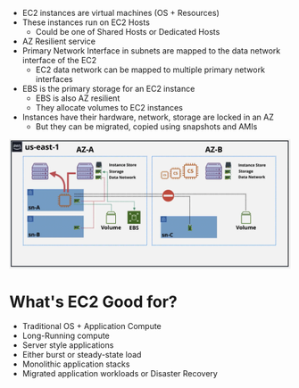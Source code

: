 - EC2 instances are virtual machines (OS + Resources)
- These instances run on EC2 Hosts
	- Could be one of Shared Hosts or Dedicated Hosts
- AZ Resilient service 
- Primary Network Interface in subnets are mapped to the data network interface of the EC2
	- EC2 data network can be mapped to multiple primary network interfaces 
- EBS is the primary storage for an EC2 instance 
	- EBS is also AZ resilient 
	- They allocate volumes to EC2 instances 
- Instances have their hardware, network, storage are locked in an AZ
	- But they can be migrated, copied using snapshots and AMIs

![](AWS/Cloud%20Solutions%20Architect/Personal%20Notes/attachments/Pasted%20image%2020240327122248.png)


# What's EC2 Good for?
- Traditional OS + Application Compute
- Long-Running compute
- Server style applications
- Either burst or steady-state load
- Monolithic application stacks
- Migrated application workloads or Disaster Recovery

